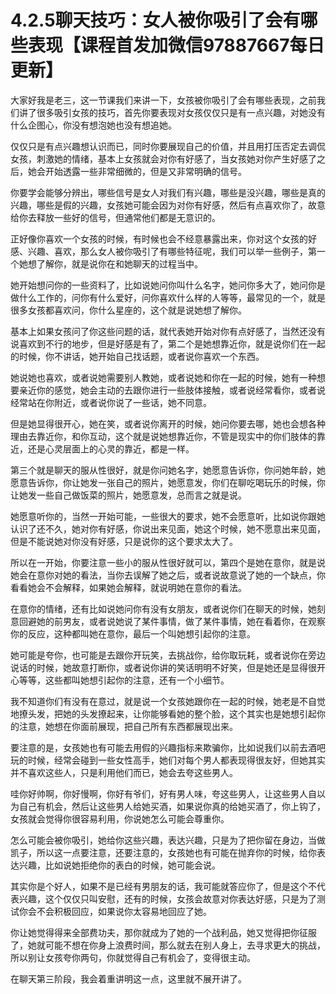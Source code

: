 # 4.2.5聊天技巧：女人被你吸引了会有哪些表现【课程首发加微信97887667每日更新】

大家好我是老三，这一节课我们来讲一下，女孩被你吸引了会有哪些表现，之前我们讲了很多吸引女孩的技巧，首先你要表现对女孩仅仅只是有一点兴趣，对她没有什么企图心，你没有想泡她也没有想追她。

仅仅只是有点兴趣想认识而已，同时你要展现自己的价值，并且用打压否定去调侃女孩，刺激她的情绪，基本上女孩就会对你有好感了，当女孩她对你产生好感了之后，她会开始透露一些非常细微的，但是又非常明确的信号。

你要学会能够分辨出，哪些信号是女人对我们有兴趣，哪些是没兴趣，哪些是真的兴趣，哪些是假的兴趣，女孩她可能会因为对你有好感，然后有点喜欢你了，故意给你去释放一些好的信号，但通常他们都是无意识的。

正好像你喜欢一个女孩的时候，有时候也会不经意暴露出来，你对这个女孩的好感、兴趣、喜欢，那么女人被你吸引了有哪些特征呢，我们可以举一些例子，第一个她想了解你，就是说你在和她聊天的过程当中。

她开始想问你的一些资料了，比如说她问你叫什么名字，她问你多大了，她问你是做什么工作的，问你有什么爱好，问你喜欢什么样的人等等，最常见的一个，就是很多女孩都喜欢问，你什么星座的，这个就是说她想了解你。

基本上如果女孩问了你这些问题的话，就代表她开始对你有点好感了，当然还没有说喜欢到不行的地步，但是好感是有了，第二个是她想靠近你，就是说你们在一起的时候，你不讲话，她开始自己找话题，或者说你喜欢一个东西。

她说她也喜欢，或者说她需要别人教她，或者说她和你在一起的时候，她有一种想要亲近你的感觉，她会主动的去跟你进行一些肢体接触，或者说经常看你，或者说经常站在你附近，或者说你说了一些话，她不同意。

但是她显得很开心，她在笑，或者说你离开的时候，她问你要去哪，她也会想各种理由去靠近你，和你互动，这个就是说她想靠近你，不管是现实中的你们肢体的靠近，还是心灵层面上的心灵的靠近，都是一样。

第三个就是聊天的服从性很好，就是你问她名字，她愿意告诉你，你问她年龄，她愿意告诉你，你让她发一张自己的照片，她愿意发，你们在聊吃喝玩乐的时候，你让她发一些自己做饭菜的照片，她愿意发，总而言之就是说。

她愿意听你的，当然一开始可能，一些很大的要求，她不会愿意听，比如说你跟她认识了还不久，她对你有好感，你说出来见面，她这个时候，她不愿意出来见面，但是不能说她对你没有好感，只是说你的这个要求太大了。

所以在一开始，你要注意一些小的服从性很好就可以，第四个是她在意你，就是说她会在意你对她的看法，当你去误解了她之后，或者说故意说了她的一个缺点，你看看她会不会解释，如果她会解释，就说明她在意你的看法。

在意你的情绪，还有比如说她问你有没有女朋友，或者说你们在聊天的时候，她刻意回避她的前男友，或者说她说了某件事情，做了某件事情，她在看着你，在观察你的反应，这种都叫她在意你，最后一个叫她想引起你的注意。

她可能是夸你，也可能是去跟你开玩笑，去挑战你，给你取玩耗，或者说你在旁边说话的时候，她故意打断你，或者说你讲的笑话明明不好笑，但是她还是显得很开心等等，这些都叫她想引起你的注意，还有一个小细节。

我不知道你们有没有在意过，就是说一个女孩她跟你在一起的时候，她老是不自觉地撩头发，把她的头发撩起来，让你能够看她的整个脸，这个其实也是她想引起你的注意，她想在你面前展现，把自己所有东西都展现出来。

要注意的是，女孩她也有可能去用假的兴趣指标来欺骗你，比如说我们以前去酒吧玩的时候，经常会碰到一些女性高手，她们对每个男人都表现得很友好，但她其实并不喜欢这些人，只是利用他们而已，她会去夸这些男人。

哇你好帅啊，你好慢啊，你好有爷们，好有男人味，夸这些男人，让这些男人自以为自己有机会，然后让这些男人给她买酒，如果说你真的给她买酒了，你上钩了，女孩就会觉得你很容易利用，你说她怎么可能会尊重你。

怎么可能会被你吸引，她给你这些兴趣，表达兴趣，只是为了把你留在身边，当做凯子，所以这一点要注意，还要注意的，女孩她也有可能在抛弃你的时候，给你表达兴趣，比如说她拒绝你的表白的时候，她可能会说。

其实你是个好人，如果不是已经有男朋友的话，我可能就答应你了，但是这个不代表兴趣，这个仅仅只叫安慰，还有的时候，女孩会故意对你表达好感，只是为了测试你会不会积极回应，如果说你太容易地回应了她。

你让她觉得得来全部费功夫，那你就成为了她的一个战利品，她又觉得把你征服了，她就可能不想在你身上浪费时间，那么就去在别人身上，去寻求更大的挑战，所以别让女孩夸你两句，你就觉得自己有机会了，变得很主动。

在聊天第三阶段，我会着重讲明这一点，这里就不展开讲了。